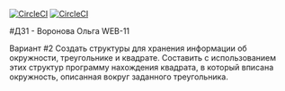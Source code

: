 [![CircleCI](https://img.shields.io/badge/build-success-ff69b4)](https://app.circleci.com/pipelines/github/vorolga/TP-C_CPP/133/workflows/da87763c-7d95-45ca-a3c5-fcd6aae72370/jobs/136)
[![CircleCI](https://img.shields.io/badge/coverage-100%25-9cf)](https://136-415650598-gh.circle-artifacts.com/0/tp_iz1/build/coverage/coverage.html)

#ДЗ1 - Воронова Ольга WEB-11  

Вариант #2
Создать структуры для хранения информации об окружности, треугольнике и квадрате. Составить с использованием этих структур программу нахождения квадрата, в который вписана окружность, описанная вокруг заданного треугольника.
